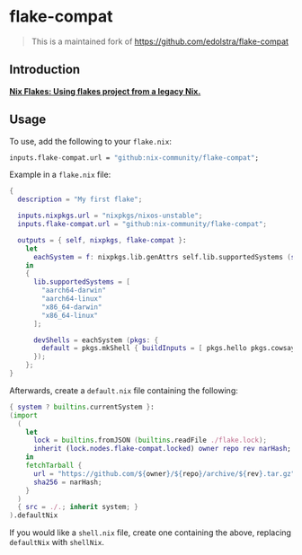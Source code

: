 # flake-compat

> This is a maintained fork of <https://github.com/edolstra/flake-compat>

## Introduction

**[Nix Flakes: Using flakes project from a legacy Nix.](https://nixos.wiki/wiki/Flakes#Using_flakes_project_from_a_legacy_Nix)**

## Usage

To use, add the following to your `flake.nix`:

```nix
inputs.flake-compat.url = "github:nix-community/flake-compat";
```

Example in a `flake.nix` file:

```nix
{
  description = "My first flake";

  inputs.nixpkgs.url = "nixpkgs/nixos-unstable";
  inputs.flake-compat.url = "github:nix-community/flake-compat";

  outputs = { self, nixpkgs, flake-compat }:
    let
      eachSystem = f: nixpkgs.lib.genAttrs self.lib.supportedSystems (system: f nixpkgs.legacyPackages.${system});
    in
    {
      lib.supportedSystems = [
        "aarch64-darwin"
        "aarch64-linux"
        "x86_64-darwin"
        "x86_64-linux"
      ];

      devShells = eachSystem (pkgs: {
        default = pkgs.mkShell { buildInputs = [ pkgs.hello pkgs.cowsay ]; };
      });
    };
}
```

Afterwards, create a `default.nix` file containing the following:

```nix
{ system ? builtins.currentSystem }:
(import
  (
    let
      lock = builtins.fromJSON (builtins.readFile ./flake.lock);
      inherit (lock.nodes.flake-compat.locked) owner repo rev narHash;
    in
    fetchTarball {
      url = "https://github.com/${owner}/${repo}/archive/${rev}.tar.gz";
      sha256 = narHash;
    }
  )
  { src = ./.; inherit system; }
).defaultNix
```

If you would like a `shell.nix` file, create one containing the above, replacing `defaultNix` with `shellNix`.
